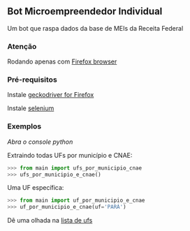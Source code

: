 ## Bot Microempreendedor Individual
Um bot que raspa dados da base de MEIs da Receita Federal

### Atenção

Rodando apenas com [Firefox browser](https://www.mozilla.org/en-US/firefox/new/)

### Pré-requisitos

Instale [geckodriver for Firefox](https://github.com/mozilla/geckodriver/releases)

Instale [selenium](https://selenium-python.readthedocs.io/installation.html)

### Exemplos
*Abra o console python*

Extraindo todas UFs por município e CNAE:

```python
>>> from main import ufs_por_municipio_cnae
>>> ufs_por_municipio_e_cnae()
```
Uma UF específica:
```python
>>> from main import uf_por_municipio_e_cnae
>>> uf_por_municipio_e_cnae(uf='PARÁ')
```

Dê uma olhada na [lista de ufs](https://github.com/bernarducs/mei/blob/master/lista%20de%20uf.txt) 
